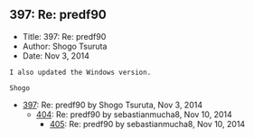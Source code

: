 ## 397: Re: predf90

- Title: 397: Re: predf90
- Author: Shogo Tsuruta
- Date: Nov 3, 2014
```
I also updated the Windows version.

Shogo
```

- [397](0397.md): Re: predf90 by Shogo Tsuruta, Nov 3, 2014
    - [404](0404.md): Re: predf90 by sebastianmucha8, Nov 10, 2014
        - [405](0405.md): Re: predf90 by sebastianmucha8, Nov 10, 2014
